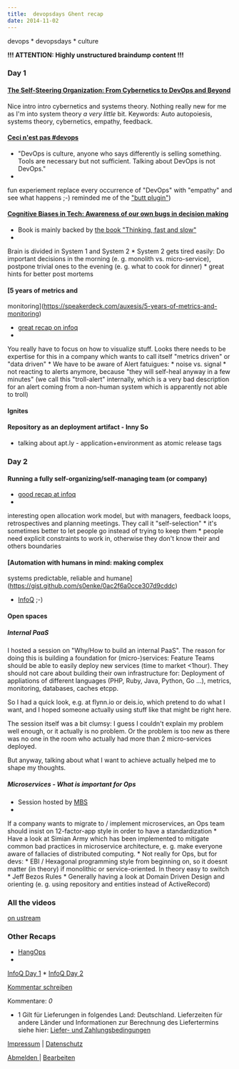 ```yaml
---
title:  devopsdays Ghent recap
date: 2014-11-02
---
```

devops \* devopsdays \* culture

**!!! ATTENTION: Highly unstructured braindump content !!!**

### Day 1

#### [The Self-Steering Organization: From Cybernetics to DevOps and Beyond](http://www.slideshare.net/ingineeringit/from-cybernetics-to-devops-and-beyond)

Nice intro intro cybernetics and systems theory. Nothing really new for me as I'm into system theory _a very little_ bit. Keywords: Auto autopoiesis, systems theory, cybernetics,
empathy, feedback.

#### [Ceci n'est pas \#devops](http://bridgetkromhout.com/speaking/2014/devopsdays-belgium/)

* "DevOps is culture, anyone who says differently is selling something. Tools are necessary but not sufficient. Talking about DevOps is not DevOps."
* 
fun experiement replace every occurrence of "DevOps" with "empathy" and see what happens ;-) reminded me of the ["butt plugin"](https://chrome.google.com/webstore/detail/cloud-to-butt-plus/apmlngnhgbnjpajelfkmabhkfapgnoai?hl=en))

#### [Cognitive Biases in Tech: Awareness of our own bugs in decision making](https://speakerdeck.com/nigelkersten/cognitive-biases-in-tech-awareness-of-our-own-bugs-in-decision-making)

* Book is mainly backed by [the book
"Thinking, fast and slow"](http://en.wikipedia.org/wiki/Thinking,_Fast_and_Slow)
* 
Brain is divided in System 1 and System 2
* 
System 2 gets tired easily: Do important decisions in the morning (e. g. monolith vs. micro-service), postpone trivial ones to the evening (e. g. what to cook for dinner)
* 
great hints for better post mortems

#### [5 years of metrics and
monitoring](https://speakerdeck.com/auxesis/5-years-of-metrics-and-monitoring)

* [great recap on infoq](http://www.infoq.com/news/2014/10/5-years-metrics-monitoring)
* 
You really have to focus on how to visualize stuff. Looks there needs to be expertise for this in a company which wants to call itself "metrics driven" or "data driven"
* 
We have to be aware of Alert fatuigues:
  * 
noise vs. signal
  * 
not reacting to alerts anymore, because "they will self-heal anyway in a few minutes" (we call this "troll-alert" internally, which is a very bad description for an alert coming
from a non-human system which is apparently not able to troll)

#### Ignites

#### Repository as an deployment artifact - Inny So

* talking about apt.ly - application+environment as atomic release tags

### Day 2

#### Running a fully self-organizing/self-managing team (or company)

* [good recap at infoq](http://www.infoq.com/news/2014/10/devops-days-belgium-2)
* 
interesting open allocation work model, but with managers, feedback loops, retrospectives and planning meetings. They call it "self-selection"
* 
it's sometimes better to let people go instead of trying to keep them
* 
people need explicit constraints to work in, otherwise they don't know their and others boundaries

#### [Automation with humans in mind: making complex
systems predictable, reliable and humane](https://gist.github.com/s0enke/0ac2f6a0cce307d9cddc)

* [InfoQ](http://www.infoq.com/news/2014/10/devops-days-automation-humans) ;-)

#### Open spaces

##### Internal PaaS

I hosted a session on "Why/How to build an internal PaaS". The reason for doing this is building a foundation for (micro-)services: Feature Teams should be able to easily deploy new services
(time to market <1hour). They should not care about building their own infrastructure for: Deployment of appliations of different languages (PHP, Ruby, Java, Python, Go ...), metrics,
monitoring, databases, caches etcpp.

So I had a quick look, e.g. at flynn.io or deis.io, which pretend to do what I want, and I hoped someone actually using stuff like that might be right here.

The session itself was a bit clumsy: I guess I couldn't explain my problem well enough, or it actually is no problem. Or the problem is too new as there was no one in the room who actually had
more than 2 micro-services deployed.

But anyway, talking about what I want to achieve actually helped me to shape my thoughts.

##### Microservices - What is important for Ops

* Session hosted by [MBS](https://twitter.com/bruntonspall)
* 
If a company wants to migrate to / implement microservices, an Ops team should insist on 12-factor-app style in order to have a standardization
* 
Have a look at Simian Army which has been implemented to mitigate common bad practices in microservice architecture, e. g. make everyone aware of fallacies of distributed computing.
* 
Not really for Ops, but for devs:
  * 
EBI / Hexagonal programming style from beginning on, so it doesnt matter (in theory) if monolithic or service-oriented. In theory easy to switch
  * 
Jeff Bezos Rules
  * 
Generally having a look at Domain Driven Design and orienting (e. g. using repository and entities instead of ActiveRecord)

### All the videos

[on ustream](http://www.ustream.tv/recorded/54693964)

### Other Recaps

* [HangOps](http://t.co/P5iyFIZKnL)
* 
[InfoQ Day 1](https://gist.github.com/s0enke/0ac2f6a0cce307d9cddc)
* 
[InfoQ Day 2](http://www.infoq.com/news/2014/10/devops-days-belgium-2)

[Kommentar schreiben](#)

Kommentare: _0_ 

* 1 Gilt für Lieferungen in folgendes Land: Deutschland. Lieferzeiten für andere Länder und Informationen zur Berechnung des Liefertermins siehe hier: [Liefer- und Zahlungsbedingungen](http://www.ruempler.eu/j/shop/deliveryinfo)  

[Impressum](/about/) | [Datenschutz](/j/privacy) 

[Abmelden ](https://e.jimdo.com/app/cms/logout.php)
|
[Bearbeiten](https://a.jimdo.com/app/auth/signin/jumpcms/?page=1993727093)